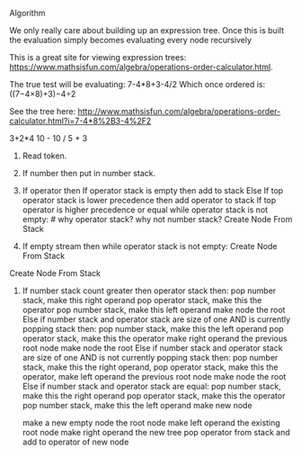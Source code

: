 Algorithm

We only really care about building up an expression tree. Once this is built the evaluation simply becomes evaluating every node recursively

This is a great site for viewing expression trees:
https://www.mathsisfun.com/algebra/operations-order-calculator.html.

The true test will be evaluating: 7-4*8+3-4/2
Which once ordered is: 
((7−4×8)+3)−4÷2

See the tree here:
http://www.mathsisfun.com/algebra/operations-order-calculator.html?i=7-4*8%2B3-4%2F2


3+2*4
10 - 10 / 5 + 3

1. Read token. 
2. If number then put in number stack.
3. If operator then 
	If operator stack is empty then add to stack
	Else
		If top operator stack is lower precedence
			then add operator to stack
		If top operator is higher precedence or equal
			while operator stack is not empty: # why operator stack? why not number stack?
				Create Node From Stack
						
4. If empty stream then
	while operator stack is not empty:
		Create Node From Stack
		


Create Node From Stack

1. If number stack count greater then operator stack then:
	pop number stack, make this right operand
	pop operator stack, make this the operator
	pop number stack, make this left operand
	make node the root
   Else if number stack and operator stack are size of one AND is currently popping stack then:
	pop number stack, make this the left operand
	pop operator stack, make this the operator
	make right operand the previous root node
	make node the root
   Else if number stack and operator stack are size of one AND is not currently popping stack then:
	pop number stack, make this the right operand,
	pop operator stack, make this the operator,
	make left operand the previous root node
	make node the root
   Else if number stack and operator stack are equal:
	pop number stack, make this the right operand
	pop operator stack, make this the operator
	pop number stack, make this the left operand
	make new node

	make a new empty node the root node
	make left operand the existing root node
	make right operand the new tree
	pop operator from stack and add to operator of new node






	



